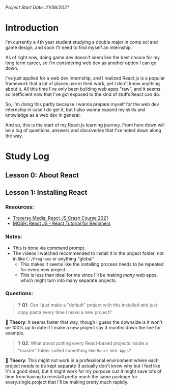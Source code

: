 _Project Start Date: 21/06/2021_

# Introduction

I'm currently a 4th year student studying a double major in comp sci and game design, and soon I'll need to find myself an internship.

As of right now, doing game dev doesn't seem like the best choice for my long term career, so I'm considering web dev as another option I can go down.

I've just applied for a web dev internship, and I realized React.js is a popular framework that a lot of places use in their work, yet I don't know anything about it. All this time I've only been building web apps "raw", and it seems so inefficient now that I've got exposed to the kind of stuffs React can do.

So, I'm doing this partly because I wanna prepare myself for the web dev internship in case I do get it, but I also wanna expand my skills and knowledge as a web dev in general.

And so, this is the start of my React.js learning journey. From here down will be a log of questions, answers and discoveries that I've noted down along the way.

# Study Log

## **Lesson 0: About React**

## **Lesson 1: Installing React**

### **Resources:**

- [Traversy Media: React JS Crash Course 2021](https://youtu.be/w7ejDZ8SWv8?t=757)
- [MOSH: React JS - React Tutorial for Beginners](https://youtu.be/Ke90Tje7VS0?t=348)

### **Notes:**

- This is done via command prompt.
- The videos I watched recommended to install it in the project folder, not in like `C:/Programs` or anything "global"
  - This makes it seems like the installing process needs to be repeated for every new project.
  - This is less than ideal for me since I'll be making _many_ web apps, which might turn into many separate projects.

### **Questions:**

> :question: **Q1**: Can I just make a "default" project with this installed and just copy pasta every time I make a new project?

:thinking: **Theory**: It seems faster that way, though I guess the downside is it won't be 100% up to date if I make a new project say 3 months down the line for example.

> :question: **Q2**: What about putting every React-based projects inside a "master" folder called something like `React Web Apps`?

:thinking: **Theory**: This might not work in a professional environment where each project needs to be kept separate (I actually don't know why but I feel like it's a good idea), but it might work for my purpose cuz it might save lots of time from having to reinstall pretty much the same package for every.single.project that I'll be making pretty much rapidly.
